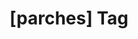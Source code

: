 ---
article_id: 0
description: List of articles under [parches] tag.
image: http://huntingbears.com.ve/static/img/site/mstile-310x310.png
layout: tag
slug: parches
title: '[parches] Tag'
---
